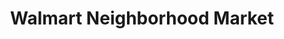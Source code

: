 ---
title: "Walmart Neighborhood Market"
url: /riverton/walmart-neighborhood-market/
shop: Supermarkt
---